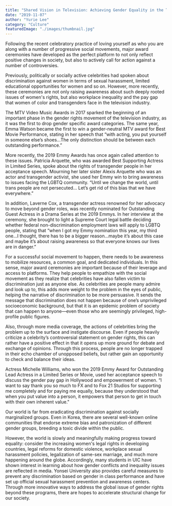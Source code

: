 ```yaml
---
title: "Shared Vision in Television: Achieving Gender Equality in the Television Industry"
date: "2019-11-07"
author: "Yurie Lee"
category: "Culture"
featuredImage: "./images/thumbnail.jpg"
---
```


Following the recent celebratory practice of loving yourself as who you are along with a number of progressive social movements, major award ceremonies have developed as the perfect platform to not only reflect positive changes in society, but also to actively call for action against a number of controversies.

Previously, politically or socially active celebrities had spoken about discrimination against women in terms of sexual harassment, limited educational opportunities for women and so on. However, more recently, these ceremonies are not only raising awareness about such deeply rooted issues of women's rights, but also workplace inequality and the pay gap that women of color and transgenders face in the television industry.

The MTV Video Music Awards in 2017 sparked the beginning of an important phase in the gender rights movement of the television industry, as it was the first to drop gender specific award categories. The same year, Emma Watson became the first to win a gender-neutral MTV award for Best Movie Performance, stating in her speech that “with acting, you put yourself in someone else’s shoes…The only distinction should be between each outstanding performance.”

More recently, the 2019 Emmy Awards has once again called attention to these issues. Patricia Arquette, who was awarded Best Supporting Actress in Limited Series, spoke about the rights of transgender people in her acceptance speech. Mourning her later sister Alexis Arquette who was an actor and transgender activist, she used her Emmy win to bring awareness to issues facing the LGBTQ community. “Until we change the world, until trans people are not persecuted… Let’s get rid of this bias that we have everywhere.”

In addition, Laverne Cox, a transgender actress renowned for her advocacy to move beyond gender roles, was recently nominated for Outstanding Guest Actress in a Drama Series at the 2019 Emmys. In her interview at the ceremony, she brought to light a Supreme Court legal battle deciding whether federal non-discrimination employment laws will apply to LGBTQ people, stating that “when I got my Emmy nomination this year, my third one…I thought, there has to be a bigger reason…maybe it’s about this case and maybe it’s about raising awareness so that everyone knows our lives are in danger.”

For a successful social movement to happen, there needs to be awareness to mobilize resources, a common goal, and dedicated individuals. In this sense, major award ceremonies are important because of their leverage and access to platforms. They help people to empathize with the social movement as they realize that celebrities have also fallen victim to discrimination just as anyone else. As celebrities are people many admire and look up to, this adds more weight to the problem in the eyes of public, helping the narrative of discrimination to be more persuasive. It sends the message that discrimination does not happen because of one’s unprivileged socioeconomic background, but that it is an epidemic problem of society that can happen to anyone—even those who are seemingly privileged, high-profile public figures.

Also, through more media coverage, the actions of celebrities bring the problem up to the surface and instigate discourse. Even if people heavily criticize a celebrity’s controversial statement on gender rights, this can rather have a positive effect in that it opens up more ground for debate and exchange of opinions. Through this process, people are no longer trapped in their echo chamber of unopposed beliefs, but rather gain an opportunity to check and balance their ideas.

Actress Michelle Williams, who won the 2019 Emmy Award for Outstanding Lead Actress in a Limited Series or Movie, used her acceptance speech to discuss the gender pay gap in Hollywood and empowerment of women. “I want to say thank you so much to FX and to Fox 21 Studios for supporting me completely and for paying me equally, because they understood that when you put value into a person, it empowers that person to get in touch with their own inherent value."

Our world is far from eradicating discrimination against socially marginalized groups. Even in Korea, there are several well-known online communities that endorse extreme bias and patronization of different gender groups, breeding a toxic divide within the public.

However, the world is slowly and meaningfully making progress toward equality: consider the increasing women's legal rights in developing countries, legal reforms for domestic violence, workplace sexual harassment policies, legalization of same-sex marriage, and much more happening around the globe. Accordingly, many students in UIC have shown interest in learning about how gender conflicts and inequality issues are reflected in media. Yonsei University also provides careful measures to prevent any discrimination based on gender in class performance and have set up official sexual harassment prevention and awareness centers. Through more innovative ways to address the global issue of gender rights beyond these programs, there are hopes to accelerate structural change for our society.
